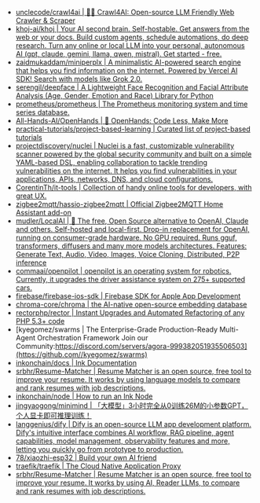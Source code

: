 + [unclecode/crawl4ai | 🚀🤖 Crawl4AI: Open-source LLM Friendly Web Crawler & Scraper](https://github.com//unclecode/crawl4ai)
+ [khoj-ai/khoj | Your AI second brain. Self-hostable. Get answers from the web or your docs. Build custom agents, schedule automations, do deep research. Turn any online or local LLM into your personal, autonomous AI (gpt, claude, gemini, llama, qwen, mistral). Get started - free.](https://github.com//khoj-ai/khoj)
+ [zaidmukaddam/miniperplx | A minimalistic AI-powered search engine that helps you find information on the internet. Powered by Vercel AI SDK! Search with models like Grok 2.0.](https://github.com//zaidmukaddam/miniperplx)
+ [serengil/deepface | A Lightweight Face Recognition and Facial Attribute Analysis (Age, Gender, Emotion and Race) Library for Python](https://github.com//serengil/deepface)
+ [prometheus/prometheus | The Prometheus monitoring system and time series database.](https://github.com//prometheus/prometheus)
+ [All-Hands-AI/OpenHands | 🙌 OpenHands: Code Less, Make More](https://github.com//All-Hands-AI/OpenHands)
+ [practical-tutorials/project-based-learning | Curated list of project-based tutorials](https://github.com//practical-tutorials/project-based-learning)
+ [projectdiscovery/nuclei | Nuclei is a fast, customizable vulnerability scanner powered by the global security community and built on a simple YAML-based DSL, enabling collaboration to tackle trending vulnerabilities on the internet. It helps you find vulnerabilities in your applications, APIs, networks, DNS, and cloud configurations.](https://github.com//projectdiscovery/nuclei)
+ [CorentinTh/it-tools | Collection of handy online tools for developers, with great UX.](https://github.com//CorentinTh/it-tools)
+ [zigbee2mqtt/hassio-zigbee2mqtt | Official Zigbee2MQTT Home Assistant add-on](https://github.com//zigbee2mqtt/hassio-zigbee2mqtt)
+ [mudler/LocalAI | 🤖 The free, Open Source alternative to OpenAI, Claude and others. Self-hosted and local-first. Drop-in replacement for OpenAI, running on consumer-grade hardware. No GPU required. Runs gguf, transformers, diffusers and many more models architectures. Features: Generate Text, Audio, Video, Images, Voice Cloning, Distributed, P2P inference](https://github.com//mudler/LocalAI)
+ [commaai/openpilot | openpilot is an operating system for robotics. Currently, it upgrades the driver assistance system on 275+ supported cars.](https://github.com//commaai/openpilot)
+ [firebase/firebase-ios-sdk | Firebase SDK for Apple App Development](https://github.com//firebase/firebase-ios-sdk)
+ [chroma-core/chroma | the AI-native open-source embedding database](https://github.com//chroma-core/chroma)
+ [rectorphp/rector | Instant Upgrades and Automated Refactoring of any PHP 5.3+ code](https://github.com//rectorphp/rector)
+ [kyegomez/swarms | The Enterprise-Grade Production-Ready Multi-Agent Orchestration Framework Join our Community:https://discord.com/servers/agora-999382051935506503](https://github.com//kyegomez/swarms)
+ [inkonchain/docs | Ink Documentation](https://github.com//inkonchain/docs)
+ [srbhr/Resume-Matcher | Resume Matcher is an open source, free tool to improve your resume. It works by using language models to compare and rank resumes with job descriptions.](https://github.com//srbhr/Resume-Matcher)
+ [inkonchain/node | How to run an Ink Node](https://github.com//inkonchain/node)
+ [jingyaogong/minimind | 「大模型」3小时完全从0训练26M的小参数GPT，个人显卡即可推理训练！](https://github.com//jingyaogong/minimind)
+ [langgenius/dify | Dify is an open-source LLM app development platform. Dify's intuitive interface combines AI workflow, RAG pipeline, agent capabilities, model management, observability features and more, letting you quickly go from prototype to production.](https://github.com//langgenius/dify)
+ [78/xiaozhi-esp32 | Build your own AI friend](https://github.com//78/xiaozhi-esp32)
+ [traefik/traefik | The Cloud Native Application Proxy](https://github.com//traefik/traefik)
+ [srbhr/Resume-Matcher | Resume Matcher is an open source, free tool to improve your resume. It works by using AI, Reader LLMs, to compare and rank resumes with job descriptions.](https://github.com//srbhr/Resume-Matcher)
